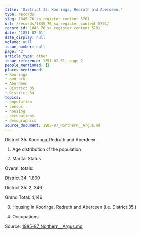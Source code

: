 ```yaml
---
title: 'District 35: Kooringa, Redruth and Aberdeen.'
type: records
slug: 1845_76_sa_register_content_5701
url: /records/1845_76_sa_register_content_5701/
record_id: 1845_76_sa_register_content_5701
date: '1851-02-01'
date_display: null
volume: null
issue_number: null
page: '2'
article_type: other
issue_reference: 1851-02-01, page 2
people_mentioned: []
places_mentioned:
- Kooringa
- Redruth
- Aberdeen
- District 35
- District 34
topics:
- population
- census
- housing
- occupations
- demographics
source_document: 1985-87_Northern__Argus.md
---
```


District 35: Kooringa, Redruth and Aberdeen.

1. Age distribution of the population

1. Marital Status

Overall totals:

District 34: 1,800

District 35: 2, 346

Grand Total: 4,146

3.  Housing in Kooringa, Redruth and Aberdeen (i.e. District 35.)

4. Occupations

Source: [1985-87_Northern__Argus.md](/downloads/markdown/1985-87_Northern__Argus.md)
